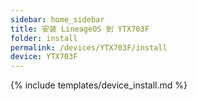```yaml
---
sidebar: home_sidebar
title: 安装 LineageOS 到 YTX703F
folder: install
permalink: /devices/YTX703F/install
device: YTX703F
---
```

{% include templates/device_install.md %}
